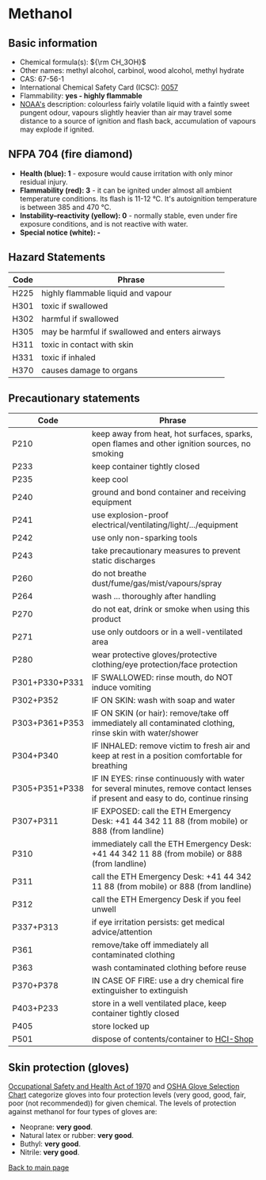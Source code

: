 # Methanol

## Basic information

- Chemical formula(s): ${\rm CH_3OH}$
- Other names: methyl alcohol, carbinol, wood alcohol, methyl hydrate
- CAS: 67-56-1
- International Chemical Safety Card (ICSC): [0057](https://inchem.org/documents/icsc/icsc/eics0057.htm)
- Flammability: **yes - highly flammable**
- [NOAA's](https://cameochemicals.noaa.gov/chemical/3874) description: colourless fairly volatile liquid with a faintly sweet pungent odour, vapours slightly heavier than air may travel some distance to a source of ignition and flash back, accumulation of vapours may explode if ignited.

## NFPA 704 (fire diamond)

- **Health (blue): 1** - exposure would cause irritation with only minor residual injury.
- **Flammability (red): 3** - it can be ignited under almost all ambient temperature conditions. Its flash is 11-12 °C. It's autoignition temperature is between 385 and 470 °C.
- **Instability–reactivity (yellow): 0** - normally stable, even under fire exposure conditions, and is not reactive with water.
- **Special notice (white): -**

## Hazard Statements

| Code | Phrase                                         |
| ---- | ---------------------------------------------- |
| H225 | highly flammable liquid and vapour             |
| H301 | toxic if swallowed                             |
| H302 | harmful if swallowed                           |
| H305 | may be harmful if swallowed and enters airways |
| H311 | toxic in contact with skin                     |
| H331 | toxic if inhaled                               |
| H370 | causes damage to organs                        |

## Precautionary statements

| Code           | Phrase                                                                                                                           |
| -------------- | -------------------------------------------------------------------------------------------------------------------------------- |
| P210           | keep away from heat, hot surfaces, sparks, open flames and other ignition sources, no smoking                                    |
| P233           | keep container tightly closed                                                                                                    |
| P235           | keep cool                                                                                                                        |
| P240           | ground and bond container and receiving equipment                                                                                |
| P241           | use explosion-proof electrical/ventilating/light/.../equipment                                                                   |
| P242           | use only non-sparking tools                                                                                                      |
| P243           | take precautionary measures to prevent static discharges                                                                         |
| P260           | do not breathe dust/fume/gas/mist/vapours/spray                                                                                  |
| P264           | wash ... thoroughly after handling                                                                                               |
| P270           | do not eat, drink or smoke when using this product                                                                               |
| P271           | use only outdoors or in a well-ventilated area                                                                                   |
| P280           | wear protective gloves/protective clothing/eye protection/face protection                                                        |
| P301+P330+P331 | IF SWALLOWED: rinse mouth, do NOT induce vomiting                                                                                |
| P302+P352      | IF ON SKIN: wash with soap and water                                                                                             |
| P303+P361+P353 | IF ON SKIN (or hair): remove/take off immediately all contaminated clothing, rinse skin with water/shower                        |
| P304+P340      | IF INHALED: remove victim to fresh air and keep at rest in a position comfortable for breathing                                  |
| P305+P351+P338 | IF IN EYES: rinse continuously with water for several minutes, remove contact lenses if present and easy to do, continue rinsing |
| P307+P311      | IF EXPOSED: call the ETH Emergency Desk: +41 44 342 11 88 (from mobile) or 888 (from landline)                                   |
| P310           | immediately call the ETH Emergency Desk: +41 44 342 11 88 (from mobile) or 888 (from landline)                                   |
| P311           | call the ETH Emergency Desk: +41 44 342 11 88 (from mobile) or 888 (from landline)                                               |
| P312           | call the ETH Emergency Desk if you feel unwell                                                                                   |
| P337+P313      | if eye irritation persists: get medical advice/attention                                                                         |
| P361           | remove/take off immediately all contaminated clothing                                                                            |
| P363           | wash contaminated clothing before reuse                                                                                          |
| P370+P378      | IN CASE OF FIRE: use a dry chemical fire extinguisher to extinguish                                                              |
| P403+P233      | store in a well ventilated place, keep container tightly closed                                                                  |
| P405           | store locked up                                                                                                                  |
| P501           | dispose of contents/container to [HCI-Shop](https://hci-shop.ethz.ch/en/)                                                        |

## Skin protection (gloves)

[Occupational Safety and Health Act of 1970](https://www.osha.gov/sites/default/files/publications/osha3151.pdf) and [OSHA Glove Selection Chart](https://safety.fsu.edu/safety_manual/OSHA%20Glove%20Selection%20Chart.pdf) categorize gloves into four protection levels (very good, good, fair, poor (not recommended)) for given chemical. The levels of protection against methanol for four types of gloves are:

- Neoprane: **very good**.
- Natural latex or rubber: **very good**.
- Buthyl: **very good**.
- Nitrile: **very good**.

[Back to main page](https://github.com/Global-Health-Engineering/wet-lab-chemicals)

